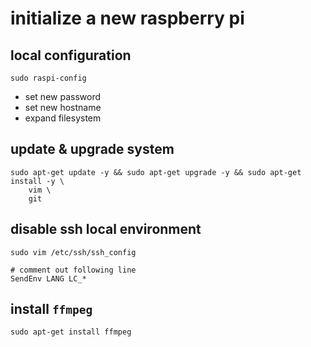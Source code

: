 # initialize a new raspberry pi

## local configuration

```
sudo raspi-config
```

 * set new password
 * set new hostname
 * expand filesystem

## update & upgrade system

```
sudo apt-get update -y && sudo apt-get upgrade -y && sudo apt-get install -y \
    vim \
    git
```

## disable ssh local environment
```
sudo vim /etc/ssh/ssh_config

# comment out following line
SendEnv LANG LC_*
```

## install `ffmpeg`
```
sudo apt-get install ffmpeg
```
